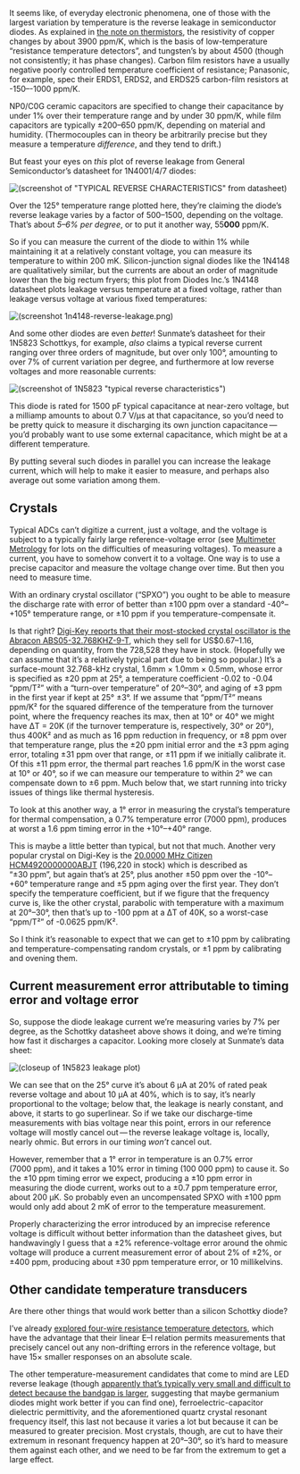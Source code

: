 It seems like, of everyday electronic phenomena, one of those with the
largest variation by temperature is the reverse leakage in
semiconductor diodes.  As explained in [the note on
thermistors](thermistors.md), the resistivity of copper changes by
about 3900 ppm/K, which is the basis of low-temperature “resistance
temperature detectors”, and tungsten’s by about 4500 (though not
consistently; it has phase changes).  Carbon film resistors have a
usually negative poorly controlled temperature coefficient of
resistance; Panasonic, for example, spec their ERDS1, ERDS2, and
ERDS25 carbon-film resistors at -150–-1000 ppm/K.

[1]: http://users.ece.utexas.edu/~valvano/Volume1/CarbonFilmresistors.pdf

NP0/C0G ceramic capacitors are specified to change their capacitance
by under 1% over their temperature range and by under 30 ppm/K, while
film capacitors are typically ±200–650 ppm/K, depending on material
and humidity.  (Thermocouples can in theory be arbitrarily precise but
they measure a temperature *difference*, and they tend to drift.)  

But feast your eyes on *this* plot of reverse leakage from General
Semiconductor’s datasheet for 1N4001/4/7 diodes:

![(screenshot of "TYPICAL REVERSE CHARACTERISTICS" from datasheet)](1n4004-reverse-leakage.png)



Over the 125° temperature range plotted here, they’re claiming the
diode’s reverse leakage varies by a factor of 500–1500, depending on
the voltage.  That’s about *5–6% per degree*, or to put it another
way, 55**000** ppm/K.

So if you can measure the current of the diode to within 1% while
maintaining it at a relatively constant voltage, you can measure its
temperature to within 200 mK.  Silicon-junction signal diodes like the
1N4148 are qualitatively similar, but the currents are about an order
of magnitude lower than the big rectum fryers; this plot from Diodes
Inc.’s 1N4148 datasheet plots leakage versus temperature at a fixed
voltage, rather than leakage versus voltage at various fixed
temperatures:

![(screenshot 1n4148-reverse-leakage.png)](1n4148-reverse-leakage.png)



And some other diodes are even
*better*!  Sunmate’s datasheet for their 1N5823 Schottkys, for
example, *also* claims a typical reverse current ranging over three
orders of magnitude, but over only 100°, amounting to over 7% of
current variation per degree, and furthermore at low reverse voltages
and more reasonable currents:

![(screenshot of 1N5823 "typical reverse characteristics")](1n5823-reverse-leakage.png)



This diode is rated for 1500 pF typical capacitance at near-zero
voltage, but a milliamp amounts to about 0.7 V/μs at that capacitance,
so you’d need to be pretty quick to measure it discharging its own
junction capacitance — you’d probably want to use some external
capacitance, which might be at a different temperature.

By putting several such diodes in parallel you can increase the
leakage current, which will help to make it easier to measure, and
perhaps also average out some variation among them.

Crystals
--------

Typical ADCs can’t digitize a current, just a voltage, and the voltage
is subject to a typically fairly large reference-voltage error (see
[Multimeter Metrology](multimeter-metrology.md) for lots on the
difficulties of measuring voltages).  To measure a current, you have
to somehow convert it to a voltage.  One way is to use a precise
capacitor and measure the voltage change over time.  But then you need
to measure time.

With an ordinary crystal oscillator (“SPXO”) you ought to be able to
measure the discharge rate with error of better than ±100 ppm over a
standard -40°–+105° temperature range, or ±10 ppm if you
temperature-compensate it.

Is that right?  [Digi-Key reports that their most-stocked crystal
oscillator is the Abracon ABS05-32.768KHZ-9-T][2], which they sell for
US$0.67–1.16, depending on quantity, from the 728,528 they have in
stock.  (Hopefully we can assume that it’s a relatively typical part
due to being so popular.)  It’s a surface-mount 32.768-kHz crystal,
1.6mm × 1.0mm × 0.5mm, whose error is specified as ±20 ppm at 25°, a
temperature coefficient -0.02 to -0.04 “ppm/T²” with a “turn-over
temperature” of 20°–30°, and aging of ±3 ppm in the first year if kept
at 25° ±3°.  If we assume that “ppm/T²” means ppm/K² for the squared
difference of the temperature from the turnover point, where the
frequency reaches its max, then at 10° or 40° we might have ΔT = 20K
(if the turnover temperature is, respectively, 30° or 20°), thus 400K²
and as much as 16 ppm reduction in frequency, or ±8 ppm over that
temperature range, plus the ±20 ppm initial error and the ±3 ppm aging
error, totaling ±31 ppm over that range, or ±11 ppm if we initially
calibrate it.  Of this ±11 ppm error, the thermal part reaches
1.6 ppm/K in the worst case at 10° or 40°, so if we can measure our
temperature to within 2° we can compensate down to ±6 ppm.  Much below
that, we start running into tricky issues of things like thermal
hysteresis.

[2]: https://www.digikey.com/en/products/detail/abracon-llc/ABS05-32-768KHZ-9-T/3508064

To look at this another way, a 1° error in measuring the crystal’s
temperature for thermal compensation, a 0.7% temperature error
(7000 ppm), produces at worst a 1.6 ppm timing error in the +10°–+40°
range.

This is maybe a little better than typical, but not that much.
Another very popular crystal on Digi-Key is the [20.0000 MHz Citizen
HCM4920000000ABJT][3] (196,220 in stock) which is described as
“±30 ppm”, but again that’s at 25°, plus another ±50 ppm over the
-10°–+60° temperature range and ±5 ppm aging over the first year.
They don’t specify the temperature coefficient, but if we figure that
the frequency curve is, like the other crystal, parabolic with
temperature with a maximum at 20°–30°, then that’s up to -100 ppm at a
ΔT of 40K, so a worst-case “ppm/T²” of -0.0625 ppm/K².

[3]: https://www.digikey.com/en/products/detail/citizen-finedevice-co-ltd/HCM4920000000ABJT/284290

So I think it’s reasonable to expect that we can get to ±10 ppm by
calibrating and temperature-compensating random crystals, or ±1 ppm by
calibrating and ovening them.

Current measurement error attributable to timing error and voltage error
------------------------------------------------------------------------

So, suppose the diode leakage current we’re measuring varies by 7% per
degree, as the Schottky datasheet above shows it doing, and we’re
timing how fast it discharges a capacitor.  Looking more closely at
Sunmate’s data sheet:

![(closeup of 1N5823 leakage plot)](1n5823-reverse-leakage-closeup.png)



We can see that on the 25° curve it’s about 6 μA at 20% of rated peak
reverse voltage and about 10 μA at 40%, which is to say, it’s nearly
proportional to the voltage; below that, the leakage is nearly
constant, and above, it starts to go superlinear.  So if we take our
discharge-time measurements with bias voltage near this point, errors
in our reference voltage will mostly cancel out — the reverse leakage
voltage is, locally, nearly ohmic.  But errors in our timing *won’t*
cancel out.

However, remember that a 1° error in temperature is an 0.7% error
(7000 ppm), and it takes a 10% error in timing (100 000 ppm) to cause
it.  So the ±10 ppm timing error we expect, producing a ±10 ppm error
in measuring the diode current, works out to a ±0.7 ppm temperature
error, about 200 μK.  So probably even an uncompensated SPXO with
±100 ppm would only add about 2 mK of error to the temperature
measurement.

Properly characterizing the error introduced by an imprecise reference
voltage is difficult without better information than the datasheet
gives, but handwavingly I guess that a ±2% reference-voltage error
around the ohmic voltage will produce a current measurement error of
about 2% of ±2%, or ±400 ppm, producing about ±30 ppm temperature
error, or 10 millikelvins.

Other candidate temperature transducers
---------------------------------------

Are there other things that would work better than a silicon Schottky
diode?

I’ve already [explored four-wire resistance temperature
detectors](thermistors.md), which have the advantage that their linear
E–I relation permits measurements that precisely cancel out any
non-drifting errors in the reference voltage, but have 15× smaller
responses on an absolute scale.

The other temperature-measurement candidates that come to mind are LED
reverse leakage (though [apparently that’s typically very small
and difficult to detect because the bandgap is larger][4], suggesting
that maybe germanium diodes might work better if you can find one),
ferroelectric-capacitor dielectric permittivity, and the aforementioned
quartz crystal resonant frequency itself, this last not because it
varies a lot but because it can be measured to greater precision.
Most crystals, though, are cut to have their extremum in resonant
frequency happen at 20°–30°, so it’s hard to measure them against each
other, and we need to be far from the extremum to get a large effect.

[4]: https://electronics.stackexchange.com/questions/289990/reverse-saturation-currents-of-a-led